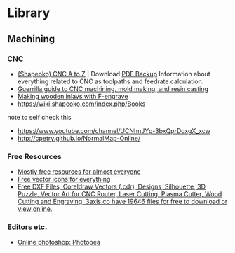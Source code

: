 # Library
## Machining
### CNC
- [(Shapeoko) CNC A to Z](https://shapeokoenthusiasts.gitbook.io/shapeoko-cnc-a-to-z/) | Download:[PDF Backup](Library/Shapeoko%20CNC%20A%20to%20Z%2016Jun2020.pdf)
Information about everything related to CNC as toolpaths and feedrate calculation.
- [Guerrilla guide to CNC machining, mold making, and resin casting](https://lcamtuf.coredump.cx/gcnc/)
- [Making wooden inlays with F-engrave](http://www.corchworks.com/Blog/v-carve-inlays-and-more-with-f-engrave-1-50/)
- https://wiki.shapeoko.com/index.php/Books

note to self check this
- https://www.youtube.com/channel/UCNhnJYp-3bxQprDoxgX_xcw
- http://cpetry.github.io/NormalMap-Online/
### Free Resources
- [Mostly free resources for almost everyone](https://github.com/chasedooley/mostly-free-resources-for-almost-everyone)
- [Free vector icons for everything](https://thenounproject.com/)
- [Free DXF Files, Coreldraw Vectors (.cdr), Designs, Silhouette, 3D Puzzle, Vector Art for CNC Router, Laser Cutting, Plasma Cutter, Wood Cutting and Engraving. 3axis.co have 19646 files for free to download or view online.](https://3axis.co/)

### Editors etc.
- [Online photoshop: Photopea](https://www.photopea.com/)